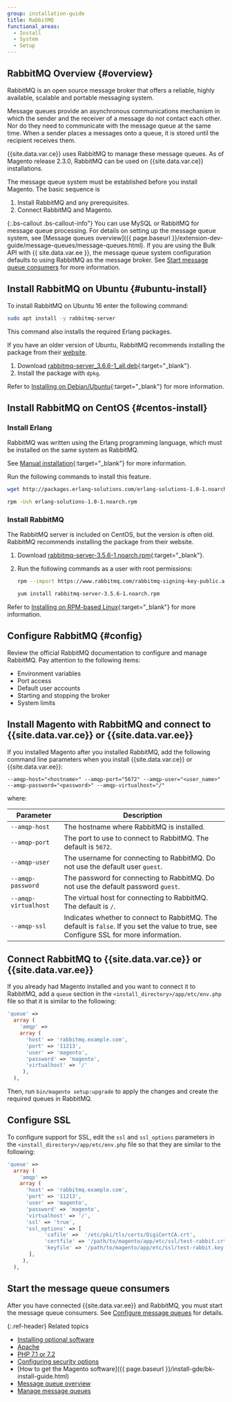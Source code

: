 ```yaml
---
group: installation-guide
title: RabbitMQ
functional_areas:
  - Install
  - System
  - Setup
---
```


## RabbitMQ Overview {#overview}

RabbitMQ is an open source message broker that offers a reliable, highly available, scalable and portable messaging system.

Message queues provide an asynchronous communications mechanism in which the sender and the receiver of a message do not contact each other. Nor do they need to communicate with the message queue at the same time. When a sender places a messages onto a queue, it is stored until the recipient receives them.

{{site.data.var.ce}} uses RabbitMQ to manage these message queues. As of Magento release 2.3.0, RabbitMQ can be used on {{site.data.var.ce}} installations.

The message queue system must be established before you install Magento. The basic sequence is

1. Install RabbitMQ and any prerequisites.
1. Connect RabbitMQ and Magento.

{:.bs-callout .bs-callout-info"}
You can use MySQL or RabbitMQ for message queue processing. For details on setting up the message queue system, see [Message queues overview]({{ page.baseurl }}/extension-dev-guide/message-queues/message-queues.html). If you are using the Bulk API with {{ site.data.var.ee }}, the message queue system configuration defaults to using RabbitMQ as the message broker.  See [Start message queue consumers]({{page.baseurl}}/config-guide/mq/manage-message-queues.html#start-message-queue-consumers) for more information.

## Install RabbitMQ on Ubuntu {#ubuntu-install}

To install RabbitMQ on Ubuntu 16 enter the following command:

```bash
sudo apt install -y rabbitmq-server
```

This command also installs the required Erlang packages.

If you have an older version of Ubuntu, RabbitMQ recommends installing the package from their [website](https://glossary.magento.com/website).

1. Download [rabbitmq-server_3.6.6-1_all.deb](https://www.rabbitmq.com/releases/rabbitmq-server/v3.6.6/rabbitmq-server_3.6.6-1_all.deb){:target="_blank"}.
1. Install the package with `dpkg`.

Refer to [Installing on Debian/Ubuntu](https://www.rabbitmq.com/install-debian.html){:target="_blank"} for more information.

## Install RabbitMQ on CentOS {#centos-install}

### Install Erlang

RabbitMQ was written using the Erlang programming language, which must be installed on the same system as RabbitMQ.

See [Manual installation](https://www.erlang-solutions.com/resources/download.html){:target="_blank"} for more information.

Run the following commands to install this feature.

```bash
wget http://packages.erlang-solutions.com/erlang-solutions-1.0-1.noarch.rpm
```

```bash
rpm -Uvh erlang-solutions-1.0-1.noarch.rpm
```

### Install RabbitMQ

The RabbitMQ server is included on CentOS, but the version is often old. RabbitMQ recommends installing the package from their website.

1. Download [rabbitmq-server-3.5.6-1.noarch.rpm](https://www.rabbitmq.com/releases/rabbitmq-server/v3.5.6/rabbitmq-server-3.5.6-1.noarch.rpm){:target="_blank"}.

1. Run the following commands as a user with root permissions:

   ```bash
   rpm --import https://www.rabbitmq.com/rabbitmq-signing-key-public.asc
   ```

   ```bash
   yum install rabbitmq-server-3.5.6-1.noarch.rpm
   ```

Refer to [Installing on RPM-based Linux](https://www.rabbitmq.com/install-rpm.html){:target="_blank"} for more information.

## Configure RabbitMQ {#config}

Review the official RabbitMQ documentation to configure and manage RabbitMQ. Pay attention to the following items:

*  Environment variables
*  Port access
*  Default user accounts
*  Starting and stopping the broker
*  System limits

## Install Magento with RabbitMQ and connect to {{site.data.var.ce}} or {{site.data.var.ee}}

If you installed Magento after you installed RabbitMQ, add the following command line parameters when you install {{site.data.var.ce}} or {{site.data.var.ee}}:

`--amqp-host="<hostname>" --amqp-port="5672" --amqp-user="<user_name>" --amqp-password="<password>" --amqp-virtualhost="/"`

where:

|Parameter|Description|
|--- |--- |
|`--amqp-host`|The hostname where RabbitMQ is installed.|
|`--amqp-port`|The port to use to connect to RabbitMQ. The default is `5672`.|
|`--amqp-user`|The username for connecting to RabbitMQ. Do not use the default user `guest`.|
|`--amqp-password`|The password for connecting to RabbitMQ. Do not use the default password `guest`.|
|`--amqp-virtualhost`|The virtual host for connecting to RabbitMQ. The default is `/`.
|`--amqp-ssl`|Indicates whether to connect to RabbitMQ. The default is `false`. If you set the value to true, see Configure SSL for more information.|

## Connect RabbitMQ to {{site.data.var.ce}} or {{site.data.var.ee}}

If you already had Magento installed and you want to connect it to RabbitMQ, add a `queue` section in the `<install_directory>/app/etc/env.php` file so that it is similar to the following:

```php
'queue' =>
  array (
    'amqp' =>
    array (
      'host' => 'rabbitmq.example.com',
      'port' => '11213',
      'user' => 'magento',
      'password' => 'magento',
      'virtualhost' => '/'
     ),
  ),
```

Then, run `bin/magento setup:upgrade` to apply the changes and create the required queues in RabbitMQ.

## Configure SSL

To configure support for SSL, edit the `ssl` and `ssl_options` parameters in the `<install_directory>/app/etc/env.php` file so that they are similar to the following:

```php
'queue' =>
  array (
    'amqp' =>
    array (
      'host' => 'rabbitmq.example.com',
      'port' => '11213',
      'user' => 'magento',
      'password' => 'magento',
      'virtualhost' => '/',
      'ssl' => 'true',
      'ssl_options' => [
            'cafile' =>  '/etc/pki/tls/certs/DigiCertCA.crt',
            'certfile' => '/path/to/magento/app/etc/ssl/test-rabbit.crt',
            'keyfile' => '/path/to/magento/app/etc/ssl/test-rabbit.key'
       ],
     ),
  ),
```

## Start the message queue consumers

After you have connected {{site.data.var.ee}} and RabbitMQ, you must start the message queue consumers. See [Configure message queues]({{page.baseurl}}/config-guide/mq/manage-message-queues.html#start-message-queue-consumers) for details.

{:.ref-header}
Related topics

*  [Installing optional software]({{page.baseurl}}/install-gde/prereq/optional.html)
*  [Apache]({{page.baseurl}}/install-gde/prereq/apache.html)
*  [PHP 7.1 or 7.2]({{page.baseurl}}/install-gde/prereq/php-settings.html)
*  [Configuring security options]({{page.baseurl}}/install-gde/prereq/security.html)
*  [How to get the Magento software]({{ page.baseurl }}/install-gde/bk-install-guide.html)
*  [Message queue overview]({{page.baseurl}}/config-guide/mq/rabbitmq-overview.html)
*  [Manage message queues]({{page.baseurl}}/config-guide/mq/manage-mysql.html)
